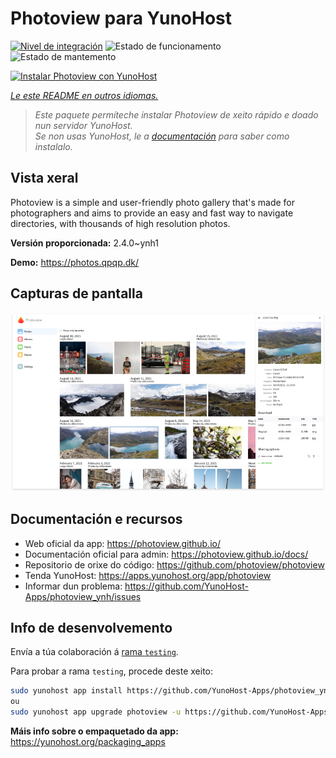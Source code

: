 <!--
NOTA: Este README foi creado automáticamente por <https://github.com/YunoHost/apps/tree/master/tools/readme_generator>
NON debe editarse manualmente.
-->

# Photoview para YunoHost

[![Nivel de integración](https://dash.yunohost.org/integration/photoview.svg)](https://dash.yunohost.org/appci/app/photoview) ![Estado de funcionamento](https://ci-apps.yunohost.org/ci/badges/photoview.status.svg) ![Estado de mantemento](https://ci-apps.yunohost.org/ci/badges/photoview.maintain.svg)

[![Instalar Photoview con YunoHost](https://install-app.yunohost.org/install-with-yunohost.svg)](https://install-app.yunohost.org/?app=photoview)

*[Le este README en outros idiomas.](./ALL_README.md)*

> *Este paquete permíteche instalar Photoview de xeito rápido e doado nun servidor YunoHost.*  
> *Se non usas YunoHost, le a [documentación](https://yunohost.org/install) para saber como instalalo.*

## Vista xeral

Photoview is a simple and user-friendly photo gallery that's made for photographers and aims to provide an easy and fast way to navigate directories, with thousands of high resolution photos.


**Versión proporcionada:** 2.4.0~ynh1

**Demo:** <https://photos.qpqp.dk/>

## Capturas de pantalla

![Captura de pantalla de Photoview](./doc/screenshots/screenshot.png)

## Documentación e recursos

- Web oficial da app: <https://photoview.github.io/>
- Documentación oficial para admin: <https://photoview.github.io/docs/>
- Repositorio de orixe do código: <https://github.com/photoview/photoview>
- Tenda YunoHost: <https://apps.yunohost.org/app/photoview>
- Informar dun problema: <https://github.com/YunoHost-Apps/photoview_ynh/issues>

## Info de desenvolvemento

Envía a túa colaboración á [rama `testing`](https://github.com/YunoHost-Apps/photoview_ynh/tree/testing).

Para probar a rama `testing`, procede deste xeito:

```bash
sudo yunohost app install https://github.com/YunoHost-Apps/photoview_ynh/tree/testing --debug
ou
sudo yunohost app upgrade photoview -u https://github.com/YunoHost-Apps/photoview_ynh/tree/testing --debug
```

**Máis info sobre o empaquetado da app:** <https://yunohost.org/packaging_apps>
